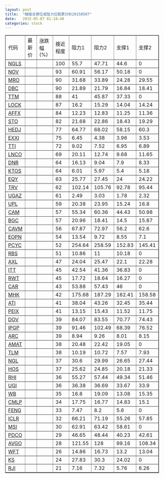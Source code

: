```yaml
---
layout: post
title:  "触碰支撑位或阻力位股票分析20150507"
date:   2015-05-07 01:18:40
categories: stock
---
```

<script type="text/javascript">
var stockList = []
stockList.push('gb_ngls');
stockList.push('gb_nov');
stockList.push('gb_mro');
stockList.push('gb_dbc');
stockList.push('gb_ttm');
stockList.push('gb_lock');
stockList.push('gb_affx');
stockList.push('gb_sto');
stockList.push('gb_hedj');
stockList.push('gb_exxi');
stockList.push('gb_tti');
stockList.push('gb_lnco');
stockList.push('gb_dnr');
stockList.push('gb_ktos');
stockList.push('gb_eqy');
stockList.push('gb_trv');
stockList.push('gb_ugaz');
stockList.push('gb_upl');
stockList.push('gb_cam');
stockList.push('gb_bgc');
stockList.push('gb_cavm');
stockList.push('gb_eopn');
stockList.push('gb_pcyc');
stockList.push('gb_rbs');
stockList.push('gb_axl');
stockList.push('gb_itt');
stockList.push('gb_rwt');
stockList.push('gb_car');
stockList.push('gb_mhk');
stockList.push('gb_ati');
stockList.push('gb_peix');
stockList.push('gb_dov');
stockList.push('gb_ipgp');
stockList.push('gb_arc');
stockList.push('gb_amat');
stockList.push('gb_tlm');
stockList.push('gb_ngl');
stockList.push('gb_hos');
stockList.push('gb_rhi');
stockList.push('gb_ugi');
stockList.push('gb_wb');
stockList.push('gb_cmlp');
stockList.push('gb_feng');
stockList.push('gb_iclr');
stockList.push('gb_msi');
stockList.push('gb_pdco');
stockList.push('gb_avgo');
stockList.push('gb_wft');
stockList.push('gb_ks');
stockList.push('gb_rji');
</script>
<table border="1">
 <tr>
 <td>代码</td>
 <td>最新价</td>
 <td>涨跌幅(%)</td>
 <td>接近程度</td>
 <td>阻力1</td>
 <td>阻力2</td>
 <td>支撑1</td>
 <td>支撑2</td>
</tr>
  <tr id="ngls" class="green">
  <td><a href="http://stock.finance.sina.com.cn/usstock/quotes/NGLS.html" target="_blank">NGLS</a></td><td></td><td></td><td>100</td><td>55.7</td><td>47.71</td><td>44.6</td><td>0</td></tr>
  <tr id="nov" class="red">
  <td><a href="http://stock.finance.sina.com.cn/usstock/quotes/NOV.html" target="_blank">NOV</a></td><td></td><td></td><td>93</td><td>60.91</td><td>56.17</td><td>50.18</td><td>0</td></tr>
  <tr id="mro" class="green">
  <td><a href="http://stock.finance.sina.com.cn/usstock/quotes/MRO.html" target="_blank">MRO</a></td><td></td><td></td><td>90</td><td>31.68</td><td>33.89</td><td>24.28</td><td>29.55</td></tr>
  <tr id="dbc" class="green">
  <td><a href="http://stock.finance.sina.com.cn/usstock/quotes/DBC.html" target="_blank">DBC</a></td><td></td><td></td><td>90</td><td>21.89</td><td>21.79</td><td>16.84</td><td>18.41</td></tr>
  <tr id="ttm" class="red">
  <td><a href="http://stock.finance.sina.com.cn/usstock/quotes/TTM.html" target="_blank">TTM</a></td><td></td><td></td><td>88</td><td>41</td><td>45.87</td><td>37.33</td><td>0</td></tr>
  <tr id="lock" class="red">
  <td><a href="http://stock.finance.sina.com.cn/usstock/quotes/LOCK.html" target="_blank">LOCK</a></td><td></td><td></td><td>87</td><td>16.2</td><td>15.29</td><td>14.04</td><td>14.24</td></tr>
  <tr id="affx" class="red">
  <td><a href="http://stock.finance.sina.com.cn/usstock/quotes/AFFX.html" target="_blank">AFFX</a></td><td></td><td></td><td>84</td><td>12.23</td><td>12.83</td><td>11.25</td><td>11.36</td></tr>
  <tr id="sto" class="red">
  <td><a href="http://stock.finance.sina.com.cn/usstock/quotes/STO.html" target="_blank">STO</a></td><td></td><td></td><td>82</td><td>21.68</td><td>22.86</td><td>18.43</td><td>19.29</td></tr>
  <tr id="hedj" class="red">
  <td><a href="http://stock.finance.sina.com.cn/usstock/quotes/HEDJ.html" target="_blank">HEDJ</a></td><td></td><td></td><td>77</td><td>64.77</td><td>68.02</td><td>58.15</td><td>60.3</td></tr>
  <tr id="exxi" class="green">
  <td><a href="http://stock.finance.sina.com.cn/usstock/quotes/EXXI.html" target="_blank">EXXI</a></td><td></td><td></td><td>75</td><td>6.45</td><td>4.38</td><td>3.96</td><td>3.53</td></tr>
  <tr id="tti" class="green">
  <td><a href="http://stock.finance.sina.com.cn/usstock/quotes/TTI.html" target="_blank">TTI</a></td><td></td><td></td><td>72</td><td>9.02</td><td>7.52</td><td>6.95</td><td>6.89</td></tr>
  <tr id="lnco" class="red">
  <td><a href="http://stock.finance.sina.com.cn/usstock/quotes/LNCO.html" target="_blank">LNCO</a></td><td></td><td></td><td>69</td><td>20.11</td><td>12.74</td><td>9.68</td><td>11.65</td></tr>
  <tr id="dnr" class="green">
  <td><a href="http://stock.finance.sina.com.cn/usstock/quotes/DNR.html" target="_blank">DNR</a></td><td></td><td></td><td>64</td><td>16.13</td><td>9.04</td><td>7.9</td><td>8.33</td></tr>
  <tr id="ktos" class="green">
  <td><a href="http://stock.finance.sina.com.cn/usstock/quotes/KTOS.html" target="_blank">KTOS</a></td><td></td><td></td><td>64</td><td>6.01</td><td>5.97</td><td>5.4</td><td>5.18</td></tr>
  <tr id="eqy" class="green">
  <td><a href="http://stock.finance.sina.com.cn/usstock/quotes/EQY.html" target="_blank">EQY</a></td><td></td><td></td><td>63</td><td>25.77</td><td>27.45</td><td>24</td><td>24.22</td></tr>
  <tr id="trv" class="red">
  <td><a href="http://stock.finance.sina.com.cn/usstock/quotes/TRV.html" target="_blank">TRV</a></td><td></td><td></td><td>62</td><td>102.14</td><td>105.76</td><td>92.78</td><td>95.44</td></tr>
  <tr id="ugaz" class="red">
  <td><a href="http://stock.finance.sina.com.cn/usstock/quotes/UGAZ.html" target="_blank">UGAZ</a></td><td></td><td></td><td>61</td><td>2.49</td><td>3.03</td><td>1.78</td><td>2.32</td></tr>
  <tr id="upl" class="green">
  <td><a href="http://stock.finance.sina.com.cn/usstock/quotes/UPL.html" target="_blank">UPL</a></td><td></td><td></td><td>59</td><td>20.38</td><td>23.95</td><td>15.24</td><td>16.8</td></tr>
  <tr id="cam" class="red">
  <td><a href="http://stock.finance.sina.com.cn/usstock/quotes/CAM.html" target="_blank">CAM</a></td><td></td><td></td><td>57</td><td>55.34</td><td>60.36</td><td>44.43</td><td>50.98</td></tr>
  <tr id="bgc" class="green">
  <td><a href="http://stock.finance.sina.com.cn/usstock/quotes/BGC.html" target="_blank">BGC</a></td><td></td><td></td><td>57</td><td>20.96</td><td>18.41</td><td>14.5</td><td>15.87</td></tr>
  <tr id="cavm" class="green">
  <td><a href="http://stock.finance.sina.com.cn/usstock/quotes/CAVM.html" target="_blank">CAVM</a></td><td></td><td></td><td>56</td><td>67.87</td><td>72.97</td><td>56.2</td><td>62.6</td></tr>
  <tr id="eopn" class="green">
  <td><a href="http://stock.finance.sina.com.cn/usstock/quotes/EOPN.html" target="_blank">EOPN</a></td><td></td><td></td><td>54</td><td>13.54</td><td>9.72</td><td>8.55</td><td>7.1</td></tr>
  <tr id="pcyc" class="green">
  <td><a href="http://stock.finance.sina.com.cn/usstock/quotes/PCYC.html" target="_blank">PCYC</a></td><td></td><td></td><td>52</td><td>254.64</td><td>258.59</td><td>152.83</td><td>145.41</td></tr>
  <tr id="rbs" class="green">
  <td><a href="http://stock.finance.sina.com.cn/usstock/quotes/RBS.html" target="_blank">RBS</a></td><td></td><td></td><td>51</td><td>10.86</td><td>11</td><td>10.18</td><td>0</td></tr>
  <tr id="axl" class="red">
  <td><a href="http://stock.finance.sina.com.cn/usstock/quotes/AXL.html" target="_blank">AXL</a></td><td></td><td></td><td>47</td><td>24.04</td><td>25.47</td><td>22.1</td><td>22.28</td></tr>
  <tr id="itt" class="green">
  <td><a href="http://stock.finance.sina.com.cn/usstock/quotes/ITT.html" target="_blank">ITT</a></td><td></td><td></td><td>45</td><td>42.54</td><td>41.36</td><td>36.83</td><td>0</td></tr>
  <tr id="rwt" class="green">
  <td><a href="http://stock.finance.sina.com.cn/usstock/quotes/RWT.html" target="_blank">RWT</a></td><td></td><td></td><td>45</td><td>17.72</td><td>18.64</td><td>16.27</td><td>0</td></tr>
  <tr id="car" class="red">
  <td><a href="http://stock.finance.sina.com.cn/usstock/quotes/CAR.html" target="_blank">CAR</a></td><td></td><td></td><td>43</td><td>53.88</td><td>57.43</td><td>46</td><td>0</td></tr>
  <tr id="mhk" class="red">
  <td><a href="http://stock.finance.sina.com.cn/usstock/quotes/MHK.html" target="_blank">MHK</a></td><td></td><td></td><td>42</td><td>175.68</td><td>187.29</td><td>162.41</td><td>158.58</td></tr>
  <tr id="ati" class="green">
  <td><a href="http://stock.finance.sina.com.cn/usstock/quotes/ATI.html" target="_blank">ATI</a></td><td></td><td></td><td>41</td><td>38.04</td><td>43.26</td><td>32.45</td><td>35.44</td></tr>
  <tr id="peix" class="green">
  <td><a href="http://stock.finance.sina.com.cn/usstock/quotes/PEIX.html" target="_blank">PEIX</a></td><td></td><td></td><td>41</td><td>13.15</td><td>15.43</td><td>11.52</td><td>11.75</td></tr>
  <tr id="dov" class="green">
  <td><a href="http://stock.finance.sina.com.cn/usstock/quotes/DOV.html" target="_blank">DOV</a></td><td></td><td></td><td>39</td><td>84.07</td><td>83.55</td><td>70.77</td><td>74.43</td></tr>
  <tr id="ipgp" class="green">
  <td><a href="http://stock.finance.sina.com.cn/usstock/quotes/IPGP.html" target="_blank">IPGP</a></td><td></td><td></td><td>39</td><td>91.46</td><td>102.49</td><td>68.39</td><td>76.52</td></tr>
  <tr id="arc" class="green">
  <td><a href="http://stock.finance.sina.com.cn/usstock/quotes/ARC.html" target="_blank">ARC</a></td><td></td><td></td><td>39</td><td>8.94</td><td>9.26</td><td>8.01</td><td>8.15</td></tr>
  <tr id="amat" class="green">
  <td><a href="http://stock.finance.sina.com.cn/usstock/quotes/AMAT.html" target="_blank">AMAT</a></td><td></td><td></td><td>38</td><td>20.48</td><td>22.42</td><td>19.05</td><td>0</td></tr>
  <tr id="tlm" class="green">
  <td><a href="http://stock.finance.sina.com.cn/usstock/quotes/TLM.html" target="_blank">TLM</a></td><td></td><td></td><td>38</td><td>10.19</td><td>10.72</td><td>7.57</td><td>7.93</td></tr>
  <tr id="ngl" class="red">
  <td><a href="http://stock.finance.sina.com.cn/usstock/quotes/NGL.html" target="_blank">NGL</a></td><td></td><td></td><td>37</td><td>30.6</td><td>29.99</td><td>26.65</td><td>27.44</td></tr>
  <tr id="hos" class="red">
  <td><a href="http://stock.finance.sina.com.cn/usstock/quotes/HOS.html" target="_blank">HOS</a></td><td></td><td></td><td>37</td><td>25.62</td><td>24.85</td><td>20.18</td><td>21.33</td></tr>
  <tr id="rhi" class="red">
  <td><a href="http://stock.finance.sina.com.cn/usstock/quotes/RHI.html" target="_blank">RHI</a></td><td></td><td></td><td>36</td><td>55.27</td><td>57.44</td><td>49.34</td><td>51.46</td></tr>
  <tr id="ugi" class="green">
  <td><a href="http://stock.finance.sina.com.cn/usstock/quotes/UGI.html" target="_blank">UGI</a></td><td></td><td></td><td>36</td><td>36.38</td><td>36.69</td><td>33.67</td><td>33.9</td></tr>
  <tr id="wb" class="red">
  <td><a href="http://stock.finance.sina.com.cn/usstock/quotes/WB.html" target="_blank">WB</a></td><td></td><td></td><td>35</td><td>16.8</td><td>19.09</td><td>13.08</td><td>15.35</td></tr>
  <tr id="cmlp" class="green">
  <td><a href="http://stock.finance.sina.com.cn/usstock/quotes/CMLP.html" target="_blank">CMLP</a></td><td></td><td></td><td>34</td><td>17.75</td><td>16.77</td><td>14.83</td><td>15.1</td></tr>
  <tr id="feng" class="red">
  <td><a href="http://stock.finance.sina.com.cn/usstock/quotes/FENG.html" target="_blank">FENG</a></td><td></td><td></td><td>33</td><td>7.47</td><td>8.2</td><td>5.6</td><td>0</td></tr>
  <tr id="iclr" class="red">
  <td><a href="http://stock.finance.sina.com.cn/usstock/quotes/ICLR.html" target="_blank">ICLR</a></td><td></td><td></td><td>32</td><td>66.21</td><td>71.19</td><td>55.26</td><td>57.85</td></tr>
  <tr id="msi" class="green">
  <td><a href="http://stock.finance.sina.com.cn/usstock/quotes/MSI.html" target="_blank">MSI</a></td><td></td><td></td><td>30</td><td>62.91</td><td>63.42</td><td>58.61</td><td>0</td></tr>
  <tr id="pdco" class="red">
  <td><a href="http://stock.finance.sina.com.cn/usstock/quotes/PDCO.html" target="_blank">PDCO</a></td><td></td><td></td><td>29</td><td>46.65</td><td>48.44</td><td>40.23</td><td>42.61</td></tr>
  <tr id="avgo" class="red">
  <td><a href="http://stock.finance.sina.com.cn/usstock/quotes/AVGO.html" target="_blank">AVGO</a></td><td></td><td></td><td>28</td><td>121.55</td><td>128</td><td>99.16</td><td>108.34</td></tr>
  <tr id="wft" class="red">
  <td><a href="http://stock.finance.sina.com.cn/usstock/quotes/WFT.html" target="_blank">WFT</a></td><td></td><td></td><td>26</td><td>14.86</td><td>16.73</td><td>13.2</td><td>13.04</td></tr>
  <tr id="ks" class="red">
  <td><a href="http://stock.finance.sina.com.cn/usstock/quotes/KS.html" target="_blank">KS</a></td><td></td><td></td><td>24</td><td>27.83</td><td>30.3</td><td>24.02</td><td>0</td></tr>
  <tr id="rji" class="green">
  <td><a href="http://stock.finance.sina.com.cn/usstock/quotes/RJI.html" target="_blank">RJI</a></td><td></td><td></td><td>21</td><td>7.16</td><td>7.32</td><td>5.76</td><td>6.26</td></tr>
</table>
